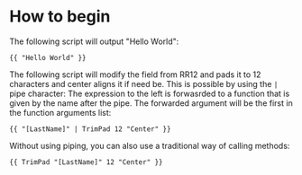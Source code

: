 # How to begin

The following script will output "Hello World":

```
{{ "Hello World" }}
```

The following script will modify the field from RR12 and pads it to 12 characters and center aligns it if need be. This is possible by using the `|` pipe character: The expression to the left is forwasrded to a function that is given by the name after the pipe. The forwarded argument will be the first in the function arguments list:

```
{{ "[LastName]" | TrimPad 12 "Center" }}
```

Without using piping, you can also use a traditional way of calling methods:

```
{{ TrimPad "[LastName]" 12 "Center" }}
```
